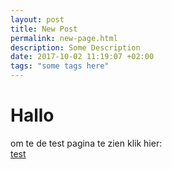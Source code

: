 ```yaml
---
layout: post
title: New Post
permalink: new-page.html
description: Some Description
date: 2017-10-02 11:19:07 +02:00
tags: "some tags here"
---
```


# Hallo

om te de test pagina te zien klik hier:  
[test](/Scripting/Scripting1.md)